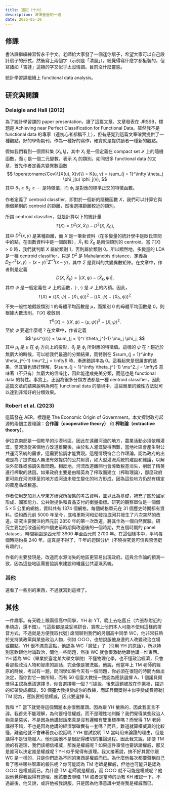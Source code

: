 ```yaml
---
title: 週記（十六）
description: 渾渾噩噩的一週
date: 2025-05-10
---
```


## 修課

書法課繼續練習智永千字文。老師給大家發了一個迷你扇子，希望大家可以自己設計扇子的形式，然後寫上兩個字（示例是「清風」）。總覺得寫什麼字都挺裝的，但寫諸如「吉娃」這類的字又似乎太沒情調。目前沒什麼靈感。

統計學習課繼續上 functional data analysis。

## 研究與閱讀

### Delaigle and Hall (2012) 

為了統計學習課的 paper presentation，讀了這篇文章。文章發表在 JRSSB，標題是 Achieving near Perfect Classification for Functional Data。雖然我不是 functional data 的專家（連初心者都稱不上），但有感覺到這篇文章確實提供了一種觀點。好的學術期刊，作為一種好的寫作，確實就是提供讀者一種新的觀點。

假如我們看到一個資料集 $(X_i, I_i)$，其中 $X_i$ 是一個定義在 compact set $\mathcal{I}$ 上的隨機函數，而 $I_i$ 是一個二元變數，表示 $X_i$ 的類別。如同很多 functional data 的文章，首先作者定義共變異數函數
$$
\operatorname{Cov}\{X(u), X(v)\} = K(u, v) = \sum_{j = 1}^\infty \theta_j \phi_j(u) \phi_j(v),
$$
其中 $\theta_1 \geq \theta_2 \geq \cdots{}$ 是特徵值，而 $\phi_j$ 是對應的標準正交的特徵函數。

作者定義了 centroid classfier，即對於一個新的隨機函數 $X$，我們可以計算它與兩個類別的 centroid 的距離，然後選擇距離較近的類別。

所謂 centroid classifier，就是計算以下的統計量
$$
T(X) = D^2(X, \bar{X}_1) - D^2(X, \bar{X}_0),
$$
其中 $D^2(x, y)$ 是某種距離，而 $X$ 是一筆新資料（在多變量的統計學中是歐氏空間中的點，在函數資料中是一個函數），$\bar{X}_1$ 和 $\bar{X}_0$ 是兩個類別的 centroid。當 $T(X) > 0$ 時，我們就判斷 $X$ 屬於類別 1，否則屬於類別 0。所以顯然地，多變量的 LDA 是一種 centroid classifier，只是 $D^2$ 是 Mahalanobis distance，定義為 $D^2_{\Sigma^{-1}}(x, y) = (x - y)^\intercal \Sigma^{-1} (x - y)$，其中 $\Sigma$ 是資料的共變異數矩陣。在文章中，作者則是定義
$$
D(X, \bar{X}_k) = | \langle X, \psi \rangle - \langle \bar{X}_k, \psi \rangle |,
$$
其中 $\psi$ 是一個定義在 $\mathcal{I}$ 上的函數，$\langle \cdot, \cdot \rangle$ 是 $\mathcal{I}$ 上的內積。因此，
$$
T(X) = (\langle X, \psi \rangle - \langle \bar{X}_1, \psi \rangle)^2 - (\langle X, \psi \rangle - \langle \bar{X}_0, \psi \rangle)^2.
$$
不失一般性地假設類別 1 的母體平均函數是 $\mu$，而類別 0 的母體平均函數是 $0$，則根據大數法則，$T(X)$ 收斂到
$$
T^0(X) = (\langle X, \psi \rangle - \langle \mu, \psi \rangle)^2 - \langle X, \psi \rangle^2.
$$
至於 $\psi$ 要選什麼呢？在文章中，作者定義
$$
\psi^{(r)} = \sum_{j = 1}^r \theta_j^{-1} \mu_j \phi_j,
$$
其中 $\mu_j$ 是 $\mu$ 在 $\phi_j$ 方向上的投影，$\theta_j$ 是 $\phi_j$ 所對應的特徵值。這樣的 $\psi$ 在 $r$ 趨近於無窮大的時候，可以給我們最適的分類結果，而特別在 $\sum_{j = 1}^\infty \theta_j^{-1} \mu^2_j = \infty$ 時，漸進錯誤率為 $0$。這看起來是很厲害的結果，但其實也很好理解，$\sum_{j = 1}^\infty \theta_j^{-1} \mu^2_j = \infty$ 意味著（不只有）無窮大的信噪比，因此能達成完美分類，而這也是 functional data 的特性。事實上，正因為很多分類方法都是一種 centroid classifier，因此這篇文章的結果說明為何在 functional data 的情境中，這些簡單的線性方法就可以達到非常好的分類效果。

### Robert et al. (2023)

這篇發在 AER，標題是 The Economic Origin of Government。本文探討政府起源的兩個主要理論：**合作論（cooperative theory）** 和 **榨取論（extractive theory）**。

伊拉克南部是一個乾旱的沙漠地區，因此在遠離河流的地方，農業活動必須依賴灌溉。當河流從某個地方改道離開後，由於私人灌溉變得困難，當地社區會產生對公共運河系統的需求，這需要協調才能實現。這種情境符合合作理論，認為政府的出現是為了提供個人無法有效提供的公共財貨，如大型灌溉系統的建設和維護，以解決外部性或協調失敗問題。相反地，河流改道離開也會導致稅基消失，削弱了精英進行榨取的誘因。如果政府主要是由精英為了榨取而建立（榨取理論），那麼政府更可能在河流移至的地方或河流未發生變化的地方形成，因為這些地方仍然有穩定的農產品或稅基。

作者使用芝加哥大學東方研究所搜集的考古資料，並以此為基礎，補充了關於國家形成、國家能力、公共財提供和貢品支付的衡量指標。研究的觀察單位是一個個 $5 \times 5$ 公里的網格，資料共有 $1374$ 個網格，每個網格單元在 $31$ 個歷史時期都有資料。從約西元前 5000 年至今，底格里斯河和幼發拉底河共發生了六次突然的改道。研究主要關注約西元前 2850 年的第一次改道，將其作為一個自然實驗。研究主要包括改道前的四個史前時期與改道後的一個時期，共五個時期的 panel dataset，時間範圍是西元前 3900 年至西元前 2700 年。在這個樣本中，平均每個時期約長 240 年。這真是不得了，千年的迴歸分析（不曉得究竟可信與否但挺有趣的）。

作者的主要發現是，改道而水源消失的地區更容易出現政府。這與合作論的預測一致，因為這些地區需要協調來建設和維護公共灌溉系統。

### 其他

還看了一些別的東西，不過就寫到這裡了。

## 其他

一件趣事。有天晚上跟兩個高中同學，YH 和 YT，晚上去吃舊丘（六張犁附近的串燒店，還不錯）。^[這些都是威妥瑪拼音，實際上他們本人可能不使用這樣的拼音方式，不過就是方便我取代號] 席間聊到我們的另個高中同學 WC，他非常狂熱於支持某政黨與某些政治人物，例如 ○○○，也想說服他身邊的人改變政治立場或觀點。YH 很不滿意這點，他認為 WC「魔怔」了（引用 YH 的原話），所以特別喜歡跟他討論政治，問他一些問題，然後 WC 就會很激動地跟他講一堆東西。YH 認為 WC（畢業於臺北某大學文學院）不懂物理化學，也不懂政治經濟，只會看那些政治人物和智庫的談話，完全像是被洗腦。他說，他當年上 TM 老師的經原的時候，考試有一題，問同學如果今天有一個問題，你必須在很短的時間內做出決定，而你對它一無所知，而有 50 個臺大教授一致認為應該選擇 A，1 個諾貝爾獎得主認為應該選擇 B，你會選擇哪一個？^[據說，後來這題被放在作業裡，描述的框架變成網球，50 個臺大教授變成你的教練，而諾貝爾獎得主似乎變成費德勒] TM 認為，應該要相信權威，因此要選擇 B。

我和 YT 當下就覺得這個問題本身很無厘頭。因為跟 YH 蠻熟的，因此我直言不諱。我首先不能理解，為何要相信權威，而不是理性地判斷？我們覺得某些政治人物真是惡劣，不是因為他講起話來真是沒有邏輯有雙重標準嗎？而覺得 TM 老師講得不錯，不也是因為他講的經濟學確實有一套嗎？而且，難道就算權威真的比較懂，難道他就不會昧著良心說話嗎？YH 嘗試說明 TM 當時用來論證的理由，但是講得不是很能服人，他也說他不是很記得確切的推論過程。因此我又說，即便 TM 說的有道理，我們該相信權威，那誰是權威呢？如果這件事情也要訴諸權威，那又是誰可以決定誰是權威呢？YH 似乎覺得有道理。我又接著說，搞不好其實你跟 WC 是一樣的，只是你們認為不同的東西是權威而已。為什麼他每次都要聲稱自己看了哪些哪些智庫的報告呢？你可能認為 TM 老師是權威，但他也可能只是認為 ○○○ 是權威而已。為什麼 TM 老師就是權威，而 ○○○ 就不可能是權威呢？他說他覺得我說得有道理，應該要去聯絡 TM 或者是當時的助教 KH 確認一下。不過最後，他又說，或許他被我說服，只是因為他潛意識中覺得我是權威而已。

